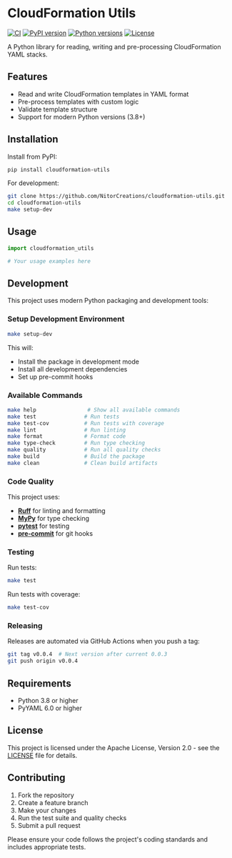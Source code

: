 # CloudFormation Utils

[![CI](https://github.com/NitorCreations/cloudformation-utils/actions/workflows/ci.yml/badge.svg)](https://github.com/NitorCreations/cloudformation-utils/actions/workflows/ci.yml)
[![PyPI version](https://badge.fury.io/py/cloudformation-utils.svg)](https://badge.fury.io/py/cloudformation-utils)
[![Python versions](https://img.shields.io/pypi/pyversions/cloudformation-utils.svg)](https://pypi.org/project/cloudformation-utils/)
[![License](https://img.shields.io/pypi/l/cloudformation-utils.svg)](https://github.com/NitorCreations/cloudformation-utils/blob/main/LICENSE)

A Python library for reading, writing and pre-processing CloudFormation YAML stacks.

## Features

- Read and write CloudFormation templates in YAML format
- Pre-process templates with custom logic
- Validate template structure
- Support for modern Python versions (3.8+)

## Installation

Install from PyPI:

```bash
pip install cloudformation-utils
```

For development:

```bash
git clone https://github.com/NitorCreations/cloudformation-utils.git
cd cloudformation-utils
make setup-dev
```

## Usage

```python
import cloudformation_utils

# Your usage examples here
```

## Development

This project uses modern Python packaging and development tools:

### Setup Development Environment

```bash
make setup-dev
```

This will:
- Install the package in development mode
- Install all development dependencies
- Set up pre-commit hooks

### Available Commands

```bash
make help                # Show all available commands
make test               # Run tests
make test-cov           # Run tests with coverage
make lint               # Run linting
make format             # Format code
make type-check         # Run type checking
make quality            # Run all quality checks
make build              # Build the package
make clean              # Clean build artifacts
```

### Code Quality

This project uses:
- **[Ruff](https://github.com/astral-sh/ruff)** for linting and formatting
- **[MyPy](https://mypy.readthedocs.io/)** for type checking
- **[pytest](https://pytest.org/)** for testing
- **[pre-commit](https://pre-commit.com/)** for git hooks

### Testing

Run tests:
```bash
make test
```

Run tests with coverage:
```bash
make test-cov
```

### Releasing

Releases are automated via GitHub Actions when you push a tag:

```bash
git tag v0.0.4  # Next version after current 0.0.3
git push origin v0.0.4
```

## Requirements

- Python 3.8 or higher
- PyYAML 6.0 or higher

## License

This project is licensed under the Apache License, Version 2.0 - see the [LICENSE](LICENSE) file for details.

## Contributing

1. Fork the repository
2. Create a feature branch
3. Make your changes
4. Run the test suite and quality checks
5. Submit a pull request

Please ensure your code follows the project's coding standards and includes appropriate tests.